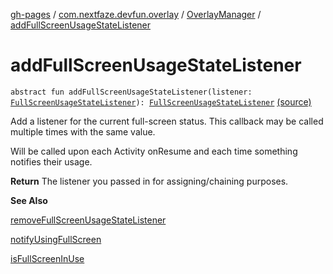 [gh-pages](../../index.md) / [com.nextfaze.devfun.overlay](../index.md) / [OverlayManager](index.md) / [addFullScreenUsageStateListener](./add-full-screen-usage-state-listener.md)

# addFullScreenUsageStateListener

`abstract fun addFullScreenUsageStateListener(listener: `[`FullScreenUsageStateListener`](../-full-screen-usage-state-listener.md)`): `[`FullScreenUsageStateListener`](../-full-screen-usage-state-listener.md) [(source)](https://github.com/NextFaze/dev-fun/tree/master/devfun/src/main/java/com/nextfaze/devfun/overlay/Overlays.kt#L164)

Add a listener for the current full-screen status. This callback may be called multiple times with the same value.

Will be called upon each Activity onResume and each time something notifies their usage.

**Return**
The listener you passed in for assigning/chaining purposes.

**See Also**

[removeFullScreenUsageStateListener](remove-full-screen-usage-state-listener.md)

[notifyUsingFullScreen](notify-using-full-screen.md)

[isFullScreenInUse](is-full-screen-in-use.md)

